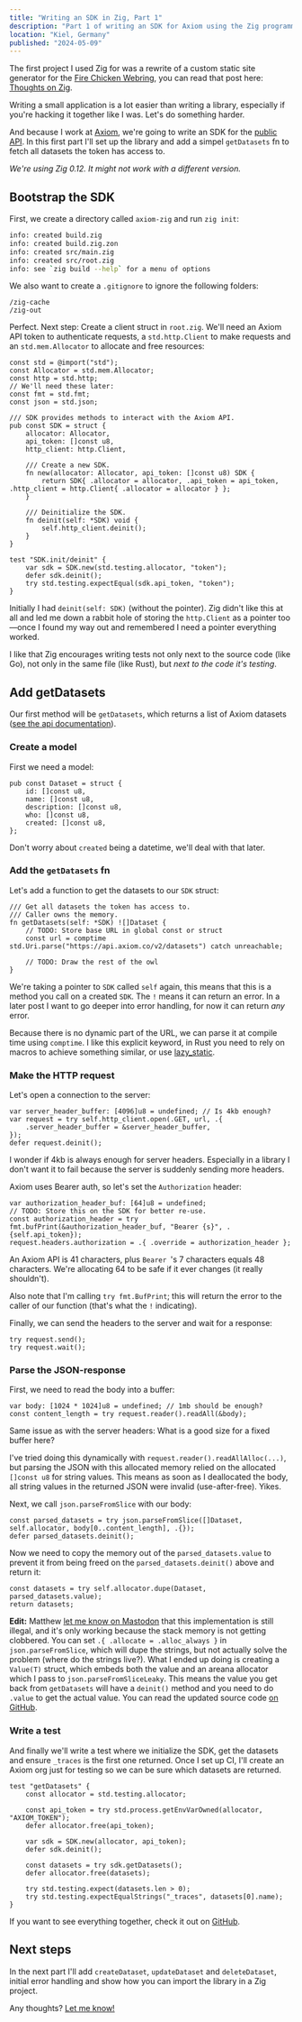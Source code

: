 ```yaml
---
title: "Writing an SDK in Zig, Part 1"
description: "Part 1 of writing an SDK for Axiom using the Zig programming language."
location: "Kiel, Germany"
published: "2024-05-09"
---
```


The first project I used Zig for was a rewrite of a custom static site generator
for the [Fire Chicken Webring](https://firechicken.club), you can read that post
here: [Thoughts on Zig](/blog/thoughts-on-zig).

Writing a small application is a lot easier than writing a library, especially
if you're hacking it together like I was.
Let's do something harder.

And because I work at [Axiom](https://axiom.co), we're going to write an SDK for
the [public API](https://axiom.co/docs/restapi/endpoints).
In this first part I'll set up the library and add a simpel `getDatasets` fn
to fetch all datasets the token has access to.

<!-- more -->

<em class="note">

We're using Zig 0.12. It might not work with a different version.

</em>

## Bootstrap the SDK

First, we create a directory called `axiom-zig` and run `zig init`:

```zsh
info: created build.zig
info: created build.zig.zon
info: created src/main.zig
info: created src/root.zig
info: see `zig build --help` for a menu of options
```

We also want to create a `.gitignore` to ignore the following folders:

```
/zig-cache
/zig-out
```

Perfect. Next step: Create a client struct in `root.zig`.
We'll need an Axiom API token to authenticate requests, a `std.http.Client` to
make requests and an `std.mem.Allocator` to allocate and free resources:

```zig
const std = @import("std");
const Allocator = std.mem.Allocator;
const http = std.http;
// We'll need these later:
const fmt = std.fmt;
const json = std.json;

/// SDK provides methods to interact with the Axiom API.
pub const SDK = struct {
    allocator: Allocator,
    api_token: []const u8,
    http_client: http.Client,

    /// Create a new SDK.
    fn new(allocator: Allocator, api_token: []const u8) SDK {
        return SDK{ .allocator = allocator, .api_token = api_token, .http_client = http.Client{ .allocator = allocator } };
    }

    /// Deinitialize the SDK.
    fn deinit(self: *SDK) void {
        self.http_client.deinit();
    }
}

test "SDK.init/deinit" {
    var sdk = SDK.new(std.testing.allocator, "token");
    defer sdk.deinit();
    try std.testing.expectEqual(sdk.api_token, "token");
}
```

Initially I had `deinit(self: SDK)` (without the pointer). Zig didn't like this
at all and led me down a rabbit hole of storing the `http.Client` as a pointer
too—once I found my way out and remembered I need a pointer everything worked.

I like that Zig encourages writing tests not only next to the source code (like
Go), not only in the same file (like Rust), but _next to the code it's testing_.

## Add getDatasets

Our first method will be `getDatasets`, which returns a list of Axiom datasets
([see the api documentation](https://axiom.co/docs/restapi/endpoints/getDatasets)).

### Create a model

First we need a model:

```zig
pub const Dataset = struct {
    id: []const u8,
    name: []const u8,
    description: []const u8,
    who: []const u8,
    created: []const u8,
};
```

Don't worry about `created` being a datetime, we'll deal with that later.

### Add the `getDatasets` fn

Let's add a function to get the datasets to our `SDK` struct:

```zig
/// Get all datasets the token has access to.
/// Caller owns the memory.
fn getDatasets(self: *SDK) ![]Dataset {
    // TODO: Store base URL in global const or struct
    const url = comptime std.Uri.parse("https://api.axiom.co/v2/datasets") catch unreachable;

    // TODO: Draw the rest of the owl
}
```

We're taking a pointer to `SDK` called `self` again, this means that this is a
method you call on a created `SDK`. The `!` means it can return an error.
In a later post I want to go deeper into error handling, for now it can return
_any_ error.

Because there is no dynamic part of the URL, we can parse it at compile time
using `comptime`.
I like this explicit keyword, in Rust you need to rely on macros to achieve
something similar, or use
[lazy_static](https://github.com/rust-lang-nursery/lazy-static.rs).

### Make the HTTP request

Let's open a connection to the server:

```zig
var server_header_buffer: [4096]u8 = undefined; // Is 4kb enough?
var request = try self.http_client.open(.GET, url, .{
    .server_header_buffer = &server_header_buffer,
});
defer request.deinit();
```

I wonder if 4kb is always enough for server headers. Especially in a library I
don't want it to fail because the server is suddenly sending more headers.

Axiom uses Bearer auth, so let's set the `Authorization` header:

```zig
var authorization_header_buf: [64]u8 = undefined;
// TODO: Store this on the SDK for better re-use.
const authorization_header = try fmt.bufPrint(&authorization_header_buf, "Bearer {s}", .{self.api_token});
request.headers.authorization = .{ .override = authorization_header };
```

An Axiom API is 41 characters, plus `Bearer `'s 7 characters equals 48 characters.
We're allocating 64 to be safe if it ever changes (it really shouldn't).

Also note that I'm calling `try fmt.BufPrint`; this will return the error
to the caller of our function (that's what the `!` indicating).

Finally, we can send the headers to the server and wait for a response:

```zig
try request.send();
try request.wait();
```

### Parse the JSON-response

First, we need to read the body into a buffer:

```zig
var body: [1024 * 1024]u8 = undefined; // 1mb should be enough?
const content_length = try request.reader().readAll(&body);
```

Same issue as with the server headers: What is a good size for a fixed buffer
here?

I've tried doing this dynamically with
`request.reader().readAllAlloc(...)`, but parsing the JSON with this allocated
memory relied on the allocated `[]const u8` for string values.
This means as soon as I deallocated the body, all string values in the returned
JSON were invalid (use-after-free). Yikes.

Next, we call `json.parseFromSlice` with our body:

```zig
const parsed_datasets = try json.parseFromSlice([]Dataset, self.allocator, body[0..content_length], .{});
defer parsed_datasets.deinit();
```

Now we need to copy the memory out of the `parsed_datasets.value` to prevent it
from being freed on the `parsed_datasets.deinit()` above and return it:

```zig
const datasets = try self.allocator.dupe(Dataset, parsed_datasets.value);
return datasets;
```

**Edit:** Matthew [let me know on Mastodon](https://fosstodon.org/@mlugg/112412986075452820)
that this implementation is still illegal, and it's only working because the
stack memory is not getting clobbered.
You can set `.{ .allocate = .alloc_always }` in `json.parseFromSlice`,
which will dupe the strings, but not actually solve the problem (where do the
strings live?).
What I ended up doing is creating a `Value(T)` struct, which embeds both the
value and an areana allocator which I pass to `json.parseFromSliceLeaky`.
This means the value you get back from `getDatasets` will have a `deinit()`
method and you need to do `.value` to get the actual value.
You can read the updated source code [on GitHub](https://github.com/bahlo/axiom-zig/blob/3deabd583c57d557ffb64f3b42c3383eefa44f91/src/root.zig).

### Write a test

And finally we'll write a test where we initialize the SDK, get the datasets
and ensure `_traces` is the first one returned.
Once I set up CI, I'll create an Axiom org just for testing so we can be sure
which datasets are returned.

```zig
test "getDatasets" {
    const allocator = std.testing.allocator;

    const api_token = try std.process.getEnvVarOwned(allocator, "AXIOM_TOKEN");
    defer allocator.free(api_token);

    var sdk = SDK.new(allocator, api_token);
    defer sdk.deinit();

    const datasets = try sdk.getDatasets();
    defer allocator.free(datasets);

    try std.testing.expect(datasets.len > 0);
    try std.testing.expectEqualStrings("_traces", datasets[0].name);
}
```

If you want to see everything together, check it out on [GitHub](https://github.com/bahlo/axiom-zig/blob/8195a18dde78c4a4c6c8b1024b035dce9fd69744/src/root.zig).

## Next steps

In the next part I'll add `createDataset`, `updateDataset` and `deleteDataset`,
initial error handling and show how you can import the library in a Zig project.

Any thoughts? [Let me know!](mailto:hey@arne.me)
